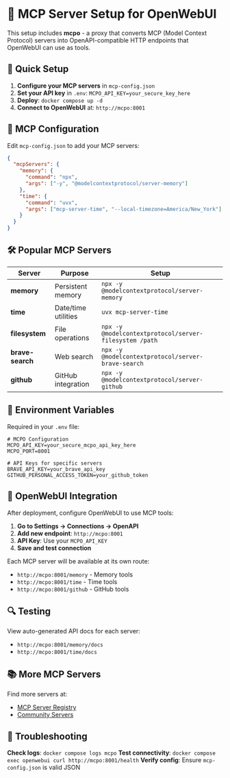 # 🔧 MCP Server Setup for OpenWebUI

This setup includes **mcpo** - a proxy that converts MCP (Model Context Protocol) servers into OpenAPI-compatible HTTP endpoints that OpenWebUI can use as tools.

## 🚀 Quick Setup

1. **Configure your MCP servers** in `mcp-config.json`
2. **Set your API key** in `.env`: `MCPO_API_KEY=your_secure_key_here`
3. **Deploy**: `docker compose up -d`
4. **Connect to OpenWebUI** at: `http://mcpo:8001`

## 📝 MCP Configuration

Edit `mcp-config.json` to add your MCP servers:

```json
{
  "mcpServers": {
    "memory": {
      "command": "npx",
      "args": ["-y", "@modelcontextprotocol/server-memory"]
    },
    "time": {
      "command": "uvx", 
      "args": ["mcp-server-time", "--local-timezone=America/New_York"]
    }
  }
}
```

## 🛠️ Popular MCP Servers

| Server | Purpose | Setup |
|--------|---------|-------|
| **memory** | Persistent memory | `npx -y @modelcontextprotocol/server-memory` |
| **time** | Date/time utilities | `uvx mcp-server-time` |
| **filesystem** | File operations | `npx -y @modelcontextprotocol/server-filesystem /path` |
| **brave-search** | Web search | `npx -y @modelcontextprotocol/server-brave-search` |
| **github** | GitHub integration | `npx -y @modelcontextprotocol/server-github` |

## 🔑 Environment Variables

Required in your `.env` file:

```env
# MCPO Configuration
MCPO_API_KEY=your_secure_mcpo_api_key_here
MCPO_PORT=8001

# API Keys for specific servers
BRAVE_API_KEY=your_brave_api_key
GITHUB_PERSONAL_ACCESS_TOKEN=your_github_token
```

## 🔗 OpenWebUI Integration

After deployment, configure OpenWebUI to use MCP tools:

1. **Go to Settings → Connections → OpenAPI**
2. **Add new endpoint**: `http://mcpo:8001`
3. **API Key**: Use your `MCPO_API_KEY`
4. **Save and test connection**

Each MCP server will be available at its own route:
- `http://mcpo:8001/memory` - Memory tools
- `http://mcpo:8001/time` - Time tools
- `http://mcpo:8001/github` - GitHub tools

## 🔍 Testing

View auto-generated API docs for each server:
- `http://mcpo:8001/memory/docs`
- `http://mcpo:8001/time/docs`

## 📚 More MCP Servers

Find more servers at:
- [MCP Server Registry](https://github.com/modelcontextprotocol/servers)
- [Community Servers](https://github.com/topics/mcp-server)

## 🐛 Troubleshooting

**Check logs**: `docker compose logs mcpo`
**Test connectivity**: `docker compose exec openwebui curl http://mcpo:8001/health`
**Verify config**: Ensure `mcp-config.json` is valid JSON 